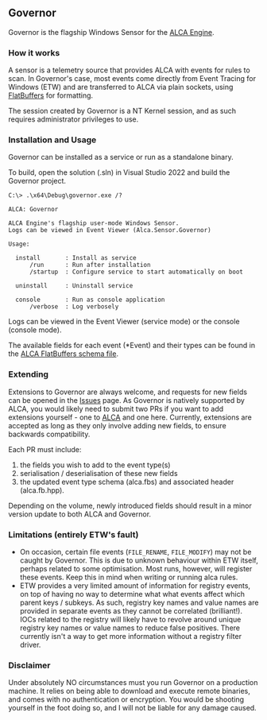 ## Governor

Governor is the flagship Windows Sensor for the [ALCA Engine](https://github.com/badhive/alca).

### How it works

A sensor is a telemetry source that provides ALCA with events for rules to scan. In Governor's case, most
events come directly from Event Tracing for Windows (ETW) and are transferred to ALCA via plain sockets, using 
[FlatBuffers](https://github.com/google/flatbuffers) for formatting.

The session created by Governor is a NT Kernel session, and as such requires administrator privileges to use.

### Installation and Usage

Governor can be installed as a service or run as a standalone binary.

To build, open the solution (.sln) in Visual Studio 2022 and build the Governor project.

```
C:\> .\x64\Debug\governor.exe /?

ALCA: Governor

ALCA Engine's flagship user-mode Windows Sensor.
Logs can be viewed in Event Viewer (Alca.Sensor.Governor)

Usage:

  install       : Install as service
      /run      : Run after installation
      /startup  : Configure service to start automatically on boot

  uninstall     : Uninstall service

  console       : Run as console application
      /verbose  : Log verbosely
```

Logs can be viewed in the Event Viewer (service mode) or the console (console mode).

The available fields for each event (\*Event) and their types can be found in the [ALCA FlatBuffers schema file](alca.fbs).

### Extending

Extensions to Governor are always welcome, and requests for new fields can be opened in the 
[Issues](https://github.com/badhive/governor/issues) page. As Governor is natively supported by ALCA, you would likely 
need to submit two PRs if you want to add extensions yourself - one to [ALCA](https://github.com/badhive/alca) and one here.
Currently, extensions are accepted as long as they only involve adding new fields, to ensure backwards compatibility.

Each PR must include:
1. the fields you wish to add to the event type(s)
2. serialisation / deserialisation of these new fields
3. the updated event type schema (alca.fbs) and associated header (alca.fb.hpp).

Depending on the volume, newly introduced fields should result in a minor version update to both ALCA and Governor.

### Limitations (entirely ETW's fault)

- On occasion, certain file events (`FILE_RENAME`, `FILE_MODIFY`) may not be caught by Governor. This
  is due to unknown behaviour within ETW itself, perhaps related to some optimisation. Most runs, however,
  will register these events. Keep this in mind when writing or running alca rules.
- ETW provides a very limited amount of information for registry events, on top of having no way to determine what
  what events affect which parent keys / subkeys. As such, registry key names and value names
  are provided in separate events as they cannot be correlated (brilliant!). IOCs related to the registry will likely
  have to revolve around unique registry key names or value names to reduce false positives. There currently isn't a way to get 
  more information without a registry filter driver.

### Disclaimer

Under absolutely NO circumstances must you run Governor on a production machine. It relies on being able to download and execute
remote binaries, and comes with no authentication or encryption. You would be shooting yourself in the foot doing so, and I will not be
liable for any damage caused.

